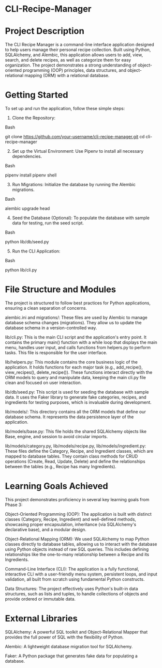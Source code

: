 # CLI-Recipe-Manager

# Project Description
The CLI Recipe Manager is a command-line interface application designed to help users manage their personal recipe collection. Built using Python, SQLAlchemy, and Alembic, this application allows users to add, view, search, and delete recipes, as well as categorize them for easy organization. The project demonstrates a strong understanding of object-oriented programming (OOP) principles, data structures, and object-relational mapping (ORM) with a relational database.

# Getting Started
To set up and run the application, follow these simple steps:

1. Clone the Repository:

Bash

git clone https://github.com/your-username/cli-recipe-manager.git
cd cli-recipe-manager

2. Set up the Virtual Environment: Use Pipenv to install all necessary dependencies.

Bash

pipenv install
pipenv shell

3. Run Migrations: Initialize the database by running the Alembic migrations.

Bash

alembic upgrade head

4. Seed the Database (Optional): To populate the database with sample data for testing, run the seed script.

Bash

python lib/db/seed.py

5. Run the CLI Application:

Bash

python lib/cli.py

# File Structure and Modules
The project is structured to follow best practices for Python applications, ensuring a clean separation of concerns.

alembic.ini and migrations/: These files are used by Alembic to manage database schema changes (migrations). They allow us to update the database schema in a version-controlled way.

lib/cli.py: This is the main CLI script and the application's entry point. It contains the primary main() function with a while loop that displays the main menu, handles user input, and calls functions from helpers.py to perform tasks. This file is responsible for the user interface.

lib/helpers.py: This module contains the core business logic of the application. It holds functions for each major task (e.g., add_recipe(), view_recipes(), delete_recipe()). These functions interact directly with the ORM models to query and manipulate data, keeping the main cli.py file clean and focused on user interaction.

lib/db/seed.py: This script is used for seeding the database with sample data. It uses the Faker library to generate fake categories, recipes, and ingredients for testing purposes, which is invaluable during development.

lib/models/: This directory contains all the ORM models that define our database schema. It represents the data persistence layer of the application.

lib/models/base.py: This file holds the shared SQLAlchemy objects like Base, engine, and session to avoid circular imports.

lib/models/category.py, lib/models/recipe.py, lib/models/ingredient.py: These files define the Category, Recipe, and Ingredient classes, which are mapped to database tables. They contain class methods for CRUD operations (Create, Read, Update, Delete) and define the relationships between the tables (e.g., Recipe has many Ingredients).

# Learning Goals Achieved
This project demonstrates proficiency in several key learning goals from Phase 3:

Object-Oriented Programming (OOP): The application is built with distinct classes (Category, Recipe, Ingredient) and well-defined methods, showcasing proper encapsulation, inheritance (via SQLAlchemy's declarative base), and a modular design.

Object-Relational Mapping (ORM): We used SQLAlchemy to map Python classes directly to database tables, allowing us to interact with the database using Python objects instead of raw SQL queries. This includes defining relationships like the one-to-many relationship between a Recipe and its Ingredients.

Command-Line Interface (CLI): The application is a fully functional, interactive CLI with a user-friendly menu system, persistent loops, and input validation, all built from scratch using fundamental Python constructs.

Data Structures: The project effectively uses Python's built-in data structures, such as lists and tuples, to handle collections of objects and provide ordered or immutable data.

# External Libraries
SQLAlchemy: A powerful SQL toolkit and Object-Relational Mapper that provides the full power of SQL with the flexibility of Python.

Alembic: A lightweight database migration tool for SQLAlchemy.

Faker: A Python package that generates fake data for populating a database.



